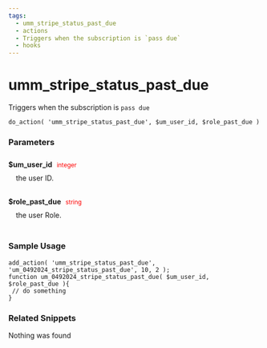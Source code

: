 ```yaml
---
tags: 
  - umm_stripe_status_past_due
  - actions
  - Triggers when the subscription is `pass due`
  - hooks
---
```

# umm\_stripe\_status\_past\_due
Triggers when the subscription is `pass due`
<Badge text="Since 1.0.0" vertical="middle" />
``` php:no-line-numbers
do_action( 'umm_stripe_status_past_due', $um_user_id, $role_past_due )
```
<div class='hook-sep'></div>

### Parameters

<div style='padding: 10px 0px 10px;'>
<strong>$um_user_id</strong> <span style='color:red;font-size:12px;padding: 0px 5px 0px 5px' >integer</span>
<div style="margin-left:10px;padding: 10px 5px">the user ID.</div>
</div>
<div style='padding: 10px 0px 10px;'>
<strong>$role_past_due</strong> <span style='color:red;font-size:12px;padding: 0px 5px 0px 5px' >string</span>
<div style="margin-left:10px;padding: 10px 5px">the user Role.</div>
</div>
<div class='hook-sep'></div>



### Sample Usage

``` php:no-line-numbers
add_action( 'umm_stripe_status_past_due', 'um_0492024_stripe_status_past_due', 10, 2 );
function um_0492024_stripe_status_past_due( $um_user_id, $role_past_due ){
 // do something
}
```
<div class='hook-sep'></div>



### Related Snippets

Nothing was found


